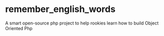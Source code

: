 # remember_english_words
A smart open-source php project to help rookies learn how to build Object Oriented Php
